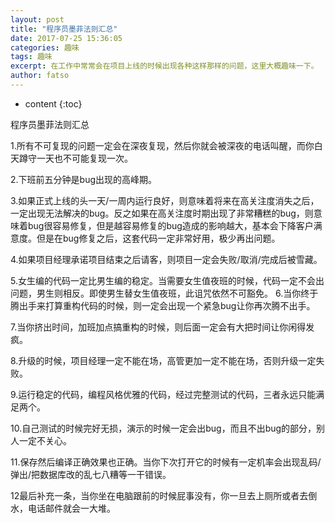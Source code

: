 ```yaml
---
layout: post
title: "程序员墨菲法则汇总"
date: 2017-07-25 15:36:05
categories: 趣味
tags: 趣味
excerpt: 在工作中常常会在项目上线的时候出现各种这样那样的问题，这里大概趣味一下。
author: fatso
---
```


* content
{:toc}

程序员墨菲法则汇总

1.所有不可复现的问题一定会在深夜复现，然后你就会被深夜的电话叫醒，而你白天蹲守一天也不可能复现一次。

2.下班前五分钟是bug出现的高峰期。

3.如果正式上线的头一天/一周内运行良好，则意味着将来在高关注度消失之后，一定出现无法解决的bug。反之如果在高关注度时期出现了非常糟糕的bug，则意味着bug很容易修复，但是越容易修复的bug造成的影响越大，基本会下降客户满意度。但是在bug修复之后，这套代码一定非常好用，极少再出问题。

4.如果项目经理承诺项目结束之后请客，则项目一定会失败/取消/完成后被雪藏。

5.女生编的代码一定比男生编的稳定。当需要女生值夜班的时候，代码一定不会出问题，男生则相反。即使男生替女生值夜班，此诅咒依然不可豁免。
6.当你终于腾出手来打算重构代码的时候，则一定会出现一个紧急bug让你再次腾不出手。

7.当你挤出时间，加班加点搞重构的时候，则后面一定会有大把时间让你闲得发疯。

8.升级的时候，项目经理一定不能在场，高管更加一定不能在场，否则升级一定失败。

9.运行稳定的代码，编程风格优雅的代码，经过完整测试的代码，三者永远只能满足两个。

10.自己测试的时候完好无损，演示的时候一定会出bug，而且不出bug的部分，别人一定不关心。

11.保存然后编译正确效果也正确。当你下次打开它的时候有一定机率会出现乱码/弹出/把数据库改的乱七八糟等一干错误。

12最后补充一条，当你坐在电脑跟前的时候屁事没有，你一旦去上厕所或者去倒水，电话邮件就会一大堆。